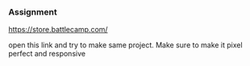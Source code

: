 ### Assignment

https://store.battlecamp.com/

open this link and try to make same project.
Make sure to make it pixel perfect and responsive
